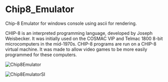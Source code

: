 # Chip8_Emulator
Chip-8 Emulator for windows console using ascii for rendering.

CHIP-8 is an interpreted programming language, developed by Joseph Weisbecker. It was initially used on the COSMAC VIP and Telmac 1800 8-bit microcomputers in the mid-1970s. CHIP-8 programs are run on a CHIP-8 virtual machine. It was made to allow video games to be more easily programmed for these computers.

![Chip8Emulator](https://user-images.githubusercontent.com/20616712/86287602-5d439500-bbe0-11ea-99c6-dda2d3e6b9cf.png)

![Chip8EmulatorSI](https://user-images.githubusercontent.com/20616712/86287616-646aa300-bbe0-11ea-9a3f-05d658cfea70.png)
